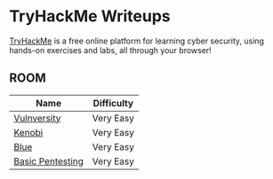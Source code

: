 # TryHackMe Writeups

[TryHackMe][1] is a free online platform for learning cyber security, using hands-on exercises and labs, all through your browser!

## ROOM

|	Name                                   | Difficulty   |
| -------------------------------------- | -------------|
| [Vulnversity][2]                       | Very Easy    |
| [Kenobi][3]                            | Very Easy    |
| [Blue][4]                              | Very Easy    |
| [Basic Pentesting][5]                  | Very Easy    |

[1]: https://tryhackme.com/
[2]: ./vulnversity
[3]: ./kenobi
[4]: ./blue
[5]: ./basic_pentesting
